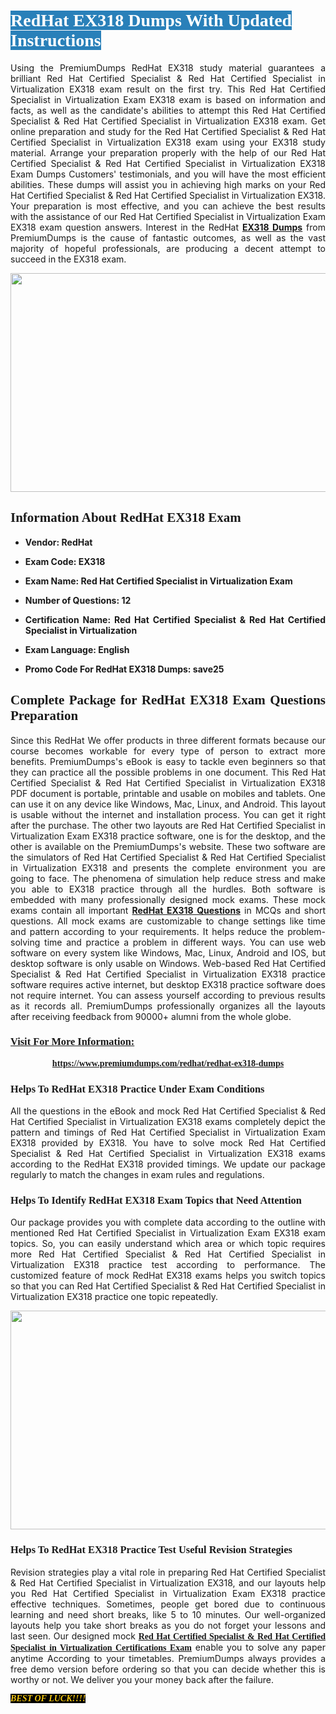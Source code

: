 <h1><span style="color:#ffffff;"><span style="font-family:Georgia,serif;"><strong><span style="background-color:#2980b9;">RedHat EX318 Dumps With Updated Instructions</span></strong></span></span></h1>

<p style="text-align: justify;">Using the PremiumDumps RedHat EX318 study material guarantees a brilliant Red Hat Certified Specialist & Red Hat Certified Specialist in Virtualization EX318 exam result on the first try. This Red Hat Certified Specialist in Virtualization Exam EX318 exam is based on information and facts, as well as the candidate's abilities to attempt this Red Hat Certified Specialist & Red Hat Certified Specialist in Virtualization EX318 exam. Get online preparation and study for the Red Hat Certified Specialist & Red Hat Certified Specialist in Virtualization EX318 exam using your EX318 study material. Arrange your preparation properly with the help of our Red Hat Certified Specialist & Red Hat Certified Specialist in Virtualization EX318 Exam Dumps Customers' testimonials, and you will have the most efficient abilities. These dumps will assist you in achieving high marks on your Red Hat Certified Specialist & Red Hat Certified Specialist in Virtualization EX318. Your preparation is most effective, and you can achieve the best results with the assistance of our Red Hat Certified Specialist in Virtualization Exam EX318 exam question answers. Interest in the RedHat <a href="https://www.premiumdumps.com/redhat/redhat-ex318-dumps"><strong>EX318 </strong><b>Dumps</b></a> from PremiumDumps is the cause of fantastic outcomes, as well as the vast majority of hopeful professionals, are producing a decent attempt to succeed in the EX318 exam.</p>

<p style="text-align: center;"><a href="https://www.premiumdumps.com/redhat/redhat-ex318-dumps"><img alt="" src="https://i.imgur.com/P39uA2n.jpeg" style="width: 700px; height: 350px;" /></a></p>

<h2 style="text-align: justify;"><span style="font-family:Georgia,serif;"><strong>Information About RedHat EX318 Exam</strong></span></h2>

<ul>
	<li>
	<p style="text-align: justify;"><b>Vendor: RedHat</b></p>
	</li>
	<li>
	<p style="text-align: justify;"><b>Exam Code: EX318</b></p>
	</li>
	<li>
	<p style="text-align: justify;"><b>Exam Name: Red Hat Certified Specialist in Virtualization Exam</b></p>
	</li>
	<li>
	<p style="text-align: justify;"><b>Number of Questions: 12</b></p>
	</li>
	<li>
	<p style="text-align: justify;"><b>Certification Name: Red Hat Certified Specialist & Red Hat Certified Specialist in Virtualization</b></p>
	</li>
	<li>
	<p style="text-align: justify;"><b>Exam Language: English</b></p>
	</li>
	<li>
	<p style="text-align: justify;"><b>Promo Code For RedHat EX318 Dumps: save25</b></p>
	</li>
</ul>

<h2 style="text-align: justify;"><span style="font-family:Georgia,serif;"><strong>Complete Package for RedHat EX318 Exam Questions Preparation</strong></span></h2>

<p style="text-align: justify;">Since this RedHat We offer products in three different formats because our course becomes workable for every type of person to extract more benefits. PremiumDumps's eBook is easy to tackle even beginners so that they can practice all the possible problems in one document. This Red Hat Certified Specialist & Red Hat Certified Specialist in Virtualization EX318 PDF document is portable, printable and usable on mobiles and tablets. One can use it on any device like Windows, Mac, Linux, and Android. This layout is usable without the internet and installation process. You can get it right after the purchase. The other two layouts are Red Hat Certified Specialist in Virtualization Exam EX318 practice software, one is for the desktop, and the other is available on the PremiumDumps's website. These two software are the simulators of Red Hat Certified Specialist & Red Hat Certified Specialist in Virtualization EX318 and presents the complete environment you are going to face. The phenomena of simulation help reduce stress and make you able to EX318 practice through all the hurdles. Both software is embedded with many professionally designed mock exams. These mock exams contain all important <strong><a href="https://www.premiumdumps.com/redhat/redhat-ex318-dumps">RedHat EX318 Questions</a></strong> in MCQs and short questions. All mock exams are customizable to change settings like time and pattern according to your requirements. It helps reduce the problem-solving time and practice a problem in different ways. You can use web software on every system like Windows, Mac, Linux, Android and IOS, but desktop software is only usable on Windows. Web-based Red Hat Certified Specialist & Red Hat Certified Specialist in Virtualization EX318 practice software requires active internet, but desktop EX318 practice software does not require internet. You can assess yourself according to previous results as it records all. PremiumDumps professionally organizes all the layouts after receiving feedback from 90000+ alumni from the whole globe.</p>

<h3><span style="font-family:Georgia,serif;"><strong><u>Visit For More Information:</u></strong></span></h3>

<p style="text-align: center;"><span style="font-size:14px;"><span style="font-family:Georgia,serif;"><strong><a href="https://www.premiumdumps.com/redhat/redhat-ex318-dumps">https://www.premiumdumps.com/redhat/redhat-ex318-dumps</a></strong></span></span></p>

<h3 style="text-align: justify;"><span style="font-family:Georgia,serif;"><strong><strong><strong>Helps To RedHat EX318 Practice Under Exam Conditions</strong></strong></strong></span></h3>

<p style="text-align: justify;">All the questions in the eBook and mock Red Hat Certified Specialist & Red Hat Certified Specialist in Virtualization EX318 exams completely depict the pattern and timings of Red Hat Certified Specialist in Virtualization Exam EX318 provided by EX318. You have to solve mock Red Hat Certified Specialist & Red Hat Certified Specialist in Virtualization EX318 exams according to the RedHat EX318 provided timings. We update our package regularly to match the changes in exam rules and regulations.</p>

<h3 style="text-align: justify;"><span style="font-family:Georgia,serif;"><strong><strong><strong>Helps To Identify RedHat EX318 Exam Topics that Need Attention</strong></strong></strong></span></h3>

<p style="text-align: justify;">Our package provides you with complete data according to the outline with mentioned Red Hat Certified Specialist in Virtualization Exam EX318 exam topics. So, you can easily understand which area or which topic requires more Red Hat Certified Specialist & Red Hat Certified Specialist in Virtualization EX318 practice test according to performance. The customized feature of mock RedHat EX318 exams helps you switch topics so that you can Red Hat Certified Specialist & Red Hat Certified Specialist in Virtualization EX318 practice one topic repeatedly.</p>

<p style="text-align: center;"><strong><a href="https://www.premiumdumps.com/redhat/redhat-ex318-dumps"><img alt="" src="https://i.imgur.com/2KPb8yb.jpeg" style="width: 700px; height: 350px;" /></a></strong></p>

<h3 style="text-align: justify;"><span style="font-family:Georgia,serif;"><strong><strong><strong>Helps To RedHat EX318 Practice Test Useful Revision Strategies</strong></strong></strong></span></h3>

<p style="text-align: justify;">Revision strategies play a vital role in preparing Red Hat Certified Specialist & Red Hat Certified Specialist in Virtualization EX318, and our layouts help you Red Hat Certified Specialist in Virtualization Exam EX318 practice effective techniques. Sometimes, people get bored due to continuous learning and need short breaks, like 5 to 10 minutes. Our well-organized layouts help you take short breaks as you do not forget your lessons and last seen. Our designed mock <span style="font-family:Georgia,serif;"><strong><a href="http://https://www.premiumdumps.com/redhat/red-hat-certified-specialist-dumps">Red Hat Certified Specialist & Red Hat Certified Specialist in Virtualization Certifications Exam</a></strong></span> enable you to solve any paper anytime According to your timetables. PremiumDumps always provides a free demo version before ordering so that you can decide whether this is worthy or not. We deliver you your money back after the failure.</p>

<p style="text-align: justify;"><span style="color:#f1c40f;"><strong><span style="font-family:Georgia,serif;"><span style="font-size:14px;"><em><strong><span style="background-color:#000000;">BEST OF LUCK!!!!</span></strong></em></span></span></strong></span></p>
